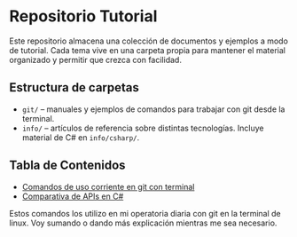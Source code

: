 # Repositorio Tutorial

Este repositorio almacena una colección de documentos y ejemplos a modo de tutorial. Cada tema vive en una carpeta propia para mantener el material organizado y permitir que crezca con facilidad.

## Estructura de carpetas

- `git/` – manuales y ejemplos de comandos para trabajar con git desde la terminal.
- `info/` – artículos de referencia sobre distintas tecnologías. Incluye material de C# en `info/csharp/`.

## Tabla de Contenidos

- [Comandos de uso corriente en git con terminal](git/README.md)
- [Comparativa de APIs en C#](info/csharp/README-apis.md)

Estos comandos los utilizo en mi operatoria diaria con git en la terminal de linux. Voy sumando o dando más explicación mientras me sea necesario.
